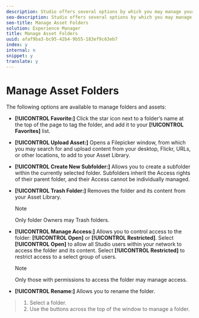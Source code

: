 ```yaml
---
description: Studio offers several options by which you may manage your folders.
seo-description: Studio offers several options by which you may manage your folders.
seo-title: Manage Asset Folders
solution: Experience Manager
title: Manage Asset Folders
uuid: afaf9ba3-bc95-42b4-9b55-183ef9c63eb7
index: y
internal: n
snippet: y
translate: y
---
```


# Manage Asset Folders

The following options are available to manage folders and assets:

* **[!UICONTROL  Favorite:]** Click the star icon next to a folder’s name at the top of the page to tag the folder, and add it to your **[!UICONTROL  Favorites]** list.
* **[!UICONTROL  Upload Asset:]** Opens a Filepicker window, from which you may search for and upload content from your desktop, Flickr, URLs, or other locations, to add to your Asset Library.
* **[!UICONTROL  Create New Subfolder:]** Allows you to create a subfolder within the currently selected folder. Subfolders inherit the Access rights of their parent folder, and their Access cannot be individually managed.
* **[!UICONTROL  Trash Folder:]** Removes the folder and its content from your Asset Library.

  >[!NOTE]
  >
  >Only folder Owners may Trash folders.

* **[!UICONTROL  Manage Access:]** Allows you to control access to the folder: **[!UICONTROL  Open]** or **[!UICONTROL  Restricted]**. Select **[!UICONTROL  Open]** to allow all Studio users within your network to access the folder and its content. Select **[!UICONTROL  Restricted]** to restrict access to a select group of users.

  >[!NOTE]
  >
  >Only those with permissions to access the folder may manage access.

* **[!UICONTROL  Rename:]** Allows you to rename the folder.

>1. Select a folder.
>1. Use the buttons across the top of the window to manage a folder.
